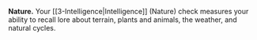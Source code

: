 **Nature.** Your [[3-Intelligence|Intelligence]] (Nature) check measures your ability to recall lore about terrain, plants and animals, the weather, and natural cycles.